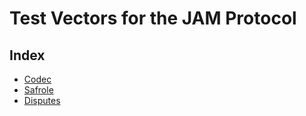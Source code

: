 # Test Vectors for the JAM Protocol

## Index

- [Codec](./codec/README.md)
- [Safrole](./safrole/README.md)
- [Disputes](./disputes/README.md)

